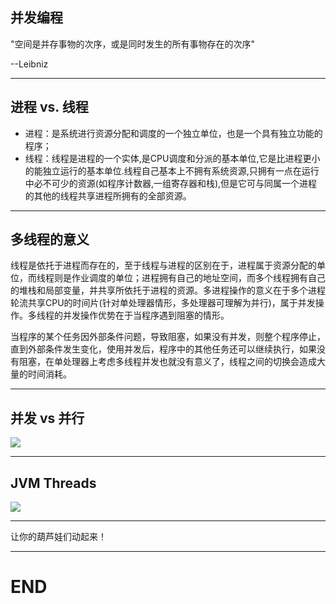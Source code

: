 
## 并发编程

"空间是并存事物的次序，或是同时发生的所有事物存在的次序"

--Leibniz <!-- .element align="right" -->


---

## 进程 vs. 线程

- 进程：是系统进行资源分配和调度的一个独立单位，也是一个具有独立功能的程序；
- 线程：线程是进程的一个实体,是CPU调度和分派的基本单位,它是比进程更小的能独立运行的基本单位.线程自己基本上不拥有系统资源,只拥有一点在运行中必不可少的资源(如程序计数器,一组寄存器和栈),但是它可与同属一个进程的其他的线程共享进程所拥有的全部资源。


---

## 多线程的意义

线程是依托于进程而存在的，至于线程与进程的区别在于，进程属于资源分配的单位，而线程则是作业调度的单位；进程拥有自己的地址空间，而多个线程拥有自己的堆栈和局部变量，并共享所依托于进程的资源。多进程操作的意义在于多个进程轮流共享CPU的时间片(针对单处理器情形，多处理器可理解为并行)，属于并发操作。多线程的并发操作优势在于当程序遇到阻塞的情形。

当程序的某个任务因外部条件问题，导致阻塞，如果没有并发，则整个程序停止，直到外部条件发生变化，使用并发后，程序中的其他任务还可以继续执行，如果没有阻塞，在单处理器上考虑多线程并发也就没有意义了，线程之间的切换会造成大量的时间消耗。


---

## 并发 vs 并行
![](http://images.cnitblog.com/blog/94031/201307/01001508-e1a4c7ed78274ec4aa325b928af044e5.png)

---


## JVM Threads

![](https://equinoxrar.files.wordpress.com/2014/08/threads1.png?w=705)


---


让你的葫芦娃们动起来！


---

# END